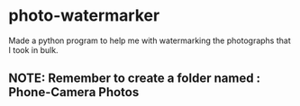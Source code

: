 # photo-watermarker

Made a python program to help me with watermarking the photographs that I took in bulk.

## NOTE: Remember to create a folder named : Phone-Camera Photos


